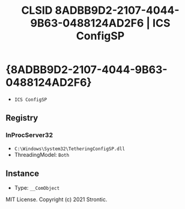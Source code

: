﻿---
title: "CLSID 8ADBB9D2-2107-4044-9B63-0488124AD2F6 | ICS ConfigSP"
excerpt: What is COM-Object CLSID 8ADBB9D2-2107-4044-9B63-0488124AD2F6?
---

# {8ADBB9D2-2107-4044-9B63-0488124AD2F6}

* `ICS ConfigSP`

## Registry


### InProcServer32

* `C:\Windows\System32\TetheringConfigSP.dll`
* ThreadingModel: `Both`

## Instance

* Type: `__ComObject`

MIT License. Copyright (c) 2021 Strontic.


